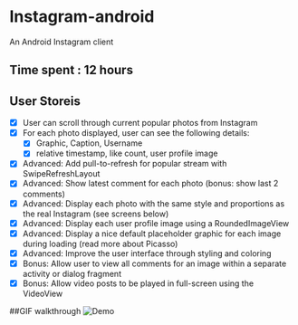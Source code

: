 # Instagram-android
An Android Instagram client

## Time spent : 12 hours

## User Storeis
* [X] User can scroll through current popular photos from Instagram
* [X] For each photo displayed, user can see the following details:
  * [X] Graphic, Caption, Username
  * [X] relative timestamp, like count, user profile image
* [X] Advanced: Add pull-to-refresh for popular stream with SwipeRefreshLayout
* [X] Advanced: Show latest comment for each photo (bonus: show last 2 comments)
* [X] Advanced: Display each photo with the same style and proportions as the real Instagram (see screens below)
* [X] Advanced: Display each user profile image using a RoundedImageView
* [X] Advanced: Display a nice default placeholder graphic for each image during loading (read more about Picasso)
* [X] Advanced: Improve the user interface through styling and coloring
* [X] Bonus: Allow user to view all comments for an image within a separate activity or dialog fragment
* [X] Bonus: Allow video posts to be played in full-screen using the VideoView

##GIF walkthrough
![Demo](demo.gif)
